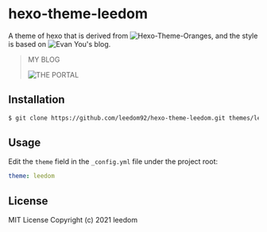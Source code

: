 # hexo-theme-leedom
A theme of hexo that is derived from ![Hexo-Theme-Oranges](https://github.com/zchengsite/hexo-theme-oranges), and the style is based on ![Evan You's blog](https://blog.evanyou.me).
 
> MY BLOG
> 
>![THE PORTAL](https://blog.leedom.me/)

## Installation

```bash
$ git clone https://github.com/leedom92/hexo-theme-leedom.git themes/leedom
```

## Usage

Edit the `theme` field in the `_config.yml` file under the project root:

```yml
theme: leedom
```
## License

MIT License Copyright (c) 2021 leedom

